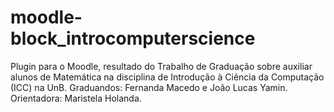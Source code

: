 # moodle-block_introcomputerscience
Plugin para o Moodle, resultado do Trabalho de Graduação sobre auxiliar alunos de Matemática na disciplina de Introdução à Ciência da Computação (ICC) na UnB. Graduandos: Fernanda Macedo e João Lucas Yamin. Orientadora: Maristela Holanda.
